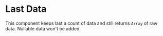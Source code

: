 # Last Data

This component keeps last a count of data and still returns `Array` of raw data. Nullable data won't be added.